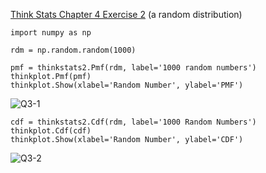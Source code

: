 [Think Stats Chapter 4 Exercise 2](http://greenteapress.com/thinkstats2/html/thinkstats2005.html#toc41) (a random distribution)

>> 
```import random
import numpy as np 
```
```
rdm = np.random.random(1000)
    
pmf = thinkstats2.Pmf(rdm, label='1000 random numbers')
thinkplot.Pmf(pmf)
thinkplot.Show(xlabel='Random Number', ylabel='PMF')
```
![Q3-1](https://github.com/ljborton/dsp/blob/master/img/ljb_q3_image1.png)

```
cdf = thinkstats2.Cdf(rdm, label='1000 Random Numbers')
thinkplot.Cdf(cdf)
thinkplot.Show(xlabel='Random Number', ylabel='CDF')
```
![Q3-2](https://github.com/ljborton/dsp/blob/master/img/ljb_q3_image2.png)
